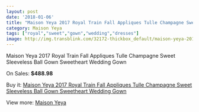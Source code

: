 ```yaml
---
layout: post
date: '2018-01-06'
title: "Maison Yeya 2017 Royal Train Fall Appliques Tulle Champagne Sweet Sleeveless Ball Gown Sweetheart Wedding Gown"
category: Maison Yeya
tags: ["royal","sweet","gown","wedding","dresses"]
image: http://img.transblink.com/32172-thickbox_default/maison-yeya-2017-royal-train-fall-appliques-tulle-champagne-sweet-sleeveless-ball-gown-sweetheart-wedding-gown.jpg
---
```

Maison Yeya 2017 Royal Train Fall Appliques Tulle Champagne Sweet Sleeveless Ball Gown Sweetheart Wedding Gown

On Sales: **$488.98**
<a href="https://www.transblink.com/en/maison-yeya/10864-maison-yeya-2017-royal-train-fall-appliques-tulle-champagne-sweet-sleeveless-ball-gown-sweetheart-wedding-gown.html"><amp-img layout="responsive" width="600" height="600" src="//img.transblink.com/32172-thickbox_default/maison-yeya-2017-royal-train-fall-appliques-tulle-champagne-sweet-sleeveless-ball-gown-sweetheart-wedding-gown.jpg" alt="Maison Yeya 2017 Royal Train Fall Appliques Tulle Champagne Sweet Sleeveless Ball Gown Sweetheart Wedding Gown 0" /></a>
<a href="https://www.transblink.com/en/maison-yeya/10864-maison-yeya-2017-royal-train-fall-appliques-tulle-champagne-sweet-sleeveless-ball-gown-sweetheart-wedding-gown.html"><amp-img layout="responsive" width="600" height="600" src="//img.transblink.com/32178-thickbox_default/maison-yeya-2017-royal-train-fall-appliques-tulle-champagne-sweet-sleeveless-ball-gown-sweetheart-wedding-gown.jpg" alt="Maison Yeya 2017 Royal Train Fall Appliques Tulle Champagne Sweet Sleeveless Ball Gown Sweetheart Wedding Gown 1" /></a>
<a href="https://www.transblink.com/en/maison-yeya/10864-maison-yeya-2017-royal-train-fall-appliques-tulle-champagne-sweet-sleeveless-ball-gown-sweetheart-wedding-gown.html"><amp-img layout="responsive" width="600" height="600" src="//img.transblink.com/32177-thickbox_default/maison-yeya-2017-royal-train-fall-appliques-tulle-champagne-sweet-sleeveless-ball-gown-sweetheart-wedding-gown.jpg" alt="Maison Yeya 2017 Royal Train Fall Appliques Tulle Champagne Sweet Sleeveless Ball Gown Sweetheart Wedding Gown 2" /></a>
<a href="https://www.transblink.com/en/maison-yeya/10864-maison-yeya-2017-royal-train-fall-appliques-tulle-champagne-sweet-sleeveless-ball-gown-sweetheart-wedding-gown.html"><amp-img layout="responsive" width="600" height="600" src="//img.transblink.com/32176-thickbox_default/maison-yeya-2017-royal-train-fall-appliques-tulle-champagne-sweet-sleeveless-ball-gown-sweetheart-wedding-gown.jpg" alt="Maison Yeya 2017 Royal Train Fall Appliques Tulle Champagne Sweet Sleeveless Ball Gown Sweetheart Wedding Gown 3" /></a>
<a href="https://www.transblink.com/en/maison-yeya/10864-maison-yeya-2017-royal-train-fall-appliques-tulle-champagne-sweet-sleeveless-ball-gown-sweetheart-wedding-gown.html"><amp-img layout="responsive" width="600" height="600" src="//img.transblink.com/32175-thickbox_default/maison-yeya-2017-royal-train-fall-appliques-tulle-champagne-sweet-sleeveless-ball-gown-sweetheart-wedding-gown.jpg" alt="Maison Yeya 2017 Royal Train Fall Appliques Tulle Champagne Sweet Sleeveless Ball Gown Sweetheart Wedding Gown 4" /></a>
<a href="https://www.transblink.com/en/maison-yeya/10864-maison-yeya-2017-royal-train-fall-appliques-tulle-champagne-sweet-sleeveless-ball-gown-sweetheart-wedding-gown.html"><amp-img layout="responsive" width="600" height="600" src="//img.transblink.com/32174-thickbox_default/maison-yeya-2017-royal-train-fall-appliques-tulle-champagne-sweet-sleeveless-ball-gown-sweetheart-wedding-gown.jpg" alt="Maison Yeya 2017 Royal Train Fall Appliques Tulle Champagne Sweet Sleeveless Ball Gown Sweetheart Wedding Gown 5" /></a>
<a href="https://www.transblink.com/en/maison-yeya/10864-maison-yeya-2017-royal-train-fall-appliques-tulle-champagne-sweet-sleeveless-ball-gown-sweetheart-wedding-gown.html"><amp-img layout="responsive" width="600" height="600" src="//img.transblink.com/32173-thickbox_default/maison-yeya-2017-royal-train-fall-appliques-tulle-champagne-sweet-sleeveless-ball-gown-sweetheart-wedding-gown.jpg" alt="Maison Yeya 2017 Royal Train Fall Appliques Tulle Champagne Sweet Sleeveless Ball Gown Sweetheart Wedding Gown 6" /></a>

Buy it: [Maison Yeya 2017 Royal Train Fall Appliques Tulle Champagne Sweet Sleeveless Ball Gown Sweetheart Wedding Gown](https://www.transblink.com/en/maison-yeya/10864-maison-yeya-2017-royal-train-fall-appliques-tulle-champagne-sweet-sleeveless-ball-gown-sweetheart-wedding-gown.html "Maison Yeya 2017 Royal Train Fall Appliques Tulle Champagne Sweet Sleeveless Ball Gown Sweetheart Wedding Gown")

View more: [Maison Yeya](https://www.transblink.com/en/96-maison-yeya "Maison Yeya")